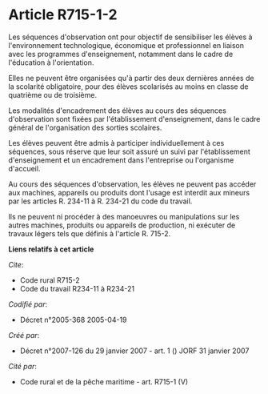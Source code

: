 # Article R715-1-2

Les séquences d'observation ont pour objectif de sensibiliser les élèves à l'environnement technologique, économique et
professionnel en liaison avec les programmes d'enseignement, notamment dans le cadre de l'éducation à l'orientation.

Elles ne peuvent être organisées qu'à partir des deux dernières années de la scolarité obligatoire, pour des élèves
scolarisés au moins en classe de quatrième ou de troisième.

Les modalités d'encadrement des élèves au cours des séquences d'observation sont fixées par l'établissement d'enseignement,
dans le cadre général de l'organisation des sorties scolaires.

Les élèves peuvent être admis à participer individuellement à ces séquences, sous réserve que leur soit assuré un suivi par
l'établissement d'enseignement et un encadrement dans l'entreprise ou l'organisme d'accueil.

Au cours des séquences d'observation, les élèves ne peuvent pas accéder aux machines, appareils ou produits dont l'usage est
interdit aux mineurs par les articles R. 234-11 à R. 234-21 du code du travail.

Ils ne peuvent ni procéder à des manoeuvres ou manipulations sur les autres machines, produits ou appareils de production, ni
exécuter de travaux légers tels que définis à l'article R. 715-2.

**Liens relatifs à cet article**

_Cite_:

  - Code rural R715-2
  - Code du travail R234-11 à R234-21

_Codifié par_:

  - Décret n°2005-368 2005-04-19

_Créé par_:

  - Décret n°2007-126 du 29 janvier 2007 - art. 1 () JORF 31 janvier 2007

_Cité par_:

  - Code rural et de la pêche maritime - art. R715-1 (V)
